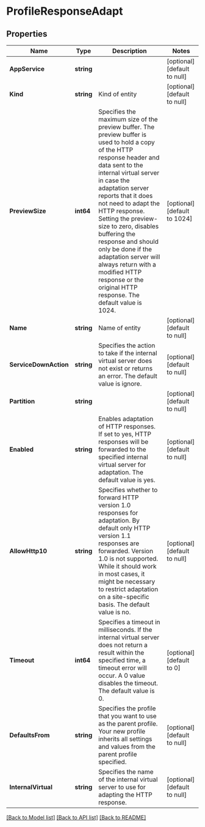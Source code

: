 # ProfileResponseAdapt

## Properties
Name | Type | Description | Notes
------------ | ------------- | ------------- | -------------
**AppService** | **string** |  | [optional] [default to null]
**Kind** | **string** | Kind of entity | [optional] [default to null]
**PreviewSize** | **int64** | Specifies the maximum size of the preview buffer. The preview buffer is used to hold a copy of the HTTP response header and data sent to the internal virtual server in case the adaptation server reports that it does not need to adapt the HTTP response. Setting the preview-size to zero, disables buffering the response and should only be done if the adaptation server will always return with a modified HTTP response or the original HTTP response. The default value is 1024. | [optional] [default to 1024]
**Name** | **string** | Name of entity | [optional] [default to null]
**ServiceDownAction** | **string** | Specifies the action to take if the internal virtual server does not exist or returns an error. The default value is ignore. | [optional] [default to null]
**Partition** | **string** |  | [optional] [default to null]
**Enabled** | **string** | Enables adaptation of HTTP responses. If set to yes, HTTP responses will be forwarded to the specified internal virtual server for adaptation. The default value is yes. | [optional] [default to null]
**AllowHttp10** | **string** | Specifies whether to forward HTTP version 1.0 responses for adaptation. By default only HTTP version 1.1 responses are forwarded. Version 1.0 is not supported. While it should work in most cases, it might be necessary to restrict adaptation on a site-specific basis. The default value is no. | [optional] [default to null]
**Timeout** | **int64** | Specifies a timeout in milliseconds. If the internal virtual server does not return a result within the specified time, a timeout error will occur. A 0 value disables the timeout. The default value is 0. | [optional] [default to 0]
**DefaultsFrom** | **string** | Specifies the profile that you want to use as the parent profile. Your new profile inherits all settings and values from the parent profile specified. | [optional] [default to null]
**InternalVirtual** | **string** | Specifies the name of the internal virtual server to use for adapting the HTTP response. | [optional] [default to null]

[[Back to Model list]](../README.md#documentation-for-models) [[Back to API list]](../README.md#documentation-for-api-endpoints) [[Back to README]](../README.md)



